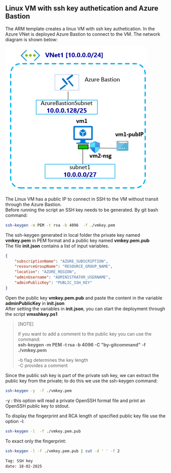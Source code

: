 <properties
pageTitle= 'Linux VM with ssh key authetication and Azure Bastion'
description= "Linux VM with ssh key authetication and Azure Bastion"
documentationcenter: na
services="Azure LinuxVM, SSH KEY"
documentationCenter="[gitub](https://github.com/fabferri)"
authors="fabferri"
editor="fabferri"/>

<tags
   ms.service="configuration-Example-Azure"
   ms.devlang="na"
   ms.topic="Azure networking"
   ms.tgt_pltfrm="Azure"
   ms.workload="Azure LinuxVM with SSH key, Azure Bastion"
   ms.date="18/01/2025"
   ms.author="fabferri" />

## Linux VM with ssh key authetication and Azure Bastion

The ARM template creates a linux VM with ssh key authetication. In the Azure VNet is deployed Azure Bastion to connect to the VM. The network diagram is shown below: 

[![1]][1]

The  Linux VM has a public IP to connect in SSH to the VM without transit through the Azure Bastion. <br>
Before running the script an SSH key needs to be generated. By git bash command:
```bash
ssh-keygen -m PEM -t rsa -b 4096  -f ./vmkey.pem
```
The ssh-keygen generated in local folder the private key named **vmkey.pem** in PEM format and a public key named **vmkey.pem.pub** <br>
The file **init.json** contains a list of input variables. <br>
```json
{
    "subscriptionName": "AZURE_SUBSCRIPTION",
    "resourceGroupName": "RESOURCE_GROUP_NAME",
    "location": "AZURE_REGION",
    "adminUsername": "ADMINISTRATOR_USERNAME",
    "adminPublicKey": "PUBLIC_SSH_KEY"
}
```

Open the public key **vmkey.pem.pub** and paste the content in the variable **adminPublicKey** in **init.json**<br>
After setting the variables in **init.json**, you can start the deployment through the script **vmsshkey.ps1**


> [NOTE]
>
> if you want to add a comment to the public key you can use the command: <br>
> <b>ssh-keygen -m PEM -t rsa -b 4096 -C "by-gitcommand" -f ./vmkey.pem</b> <br>
>
> -b flag determines the key length <br> 
> -C provides a comment <br>
>

Since the public ssh key is part of the private ssh key, we can extract the public key from the private; to do this we use the ssh-keygen command:
```bash
ssh-keygen -y  -f ./vmkey.pem
```
-y : this option will read a private OpenSSH format file and print an OpenSSH public key to stdout. <br>

To display the fingerprint and RCA length of specified public key file use the option -l: 
```bash
ssh-keygen -l  -f ./vmkey.pem.pub
```

To exact only the fingerprint:
```bash
ssh-keygen -l -f ./vmkey.pem.pub | cut -d ' ' -f 2
```

`Tag: SSH key` <br>
`date: 18-02-2025`

<!--Image References-->

[1]: ./media/network-diagram.png "network diagram"

<!--Link References-->

